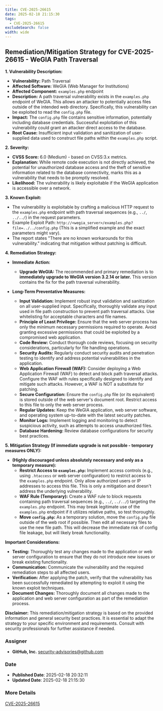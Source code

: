 ```yaml
---
title: CVE-2025-26615
date: 2025-02-18 21:15:30
tags:
  - CVE-2025-26615
excludeSearch: false
width: wide
---
```


## Remediation/Mitigation Strategy for CVE-2025-26615 - WeGIA Path Traversal

**1. Vulnerability Description:**

*   **Vulnerability:** Path Traversal
*   **Affected Software:** WeGIA (Web Manager for Institutions)
*   **Affected Component:** `examples.php` endpoint
*   **Description:** A path traversal vulnerability exists in the `examples.php` endpoint of WeGIA.  This allows an attacker to potentially access files outside of the intended web directory.  Specifically, this vulnerability can be exploited to read the `config.php` file.
*   **Impact:**  The `config.php` file contains sensitive information, potentially including database credentials.  Successful exploitation of this vulnerability could grant an attacker direct access to the database.
*   **Root Cause:** Insufficient input validation and sanitization of user-supplied data used to construct file paths within the `examples.php` script.

**2. Severity:**

*   **CVSS Score:** 6.0 (Medium) - based on CVSS:3.x metrics.
*   **Explanation:** While remote code execution is not directly achieved, the potential for unauthorized database access and the theft of sensitive information related to the database connectivity, marks this as a vulnerability that needs to be promptly resolved.
*   **Likelihood:** The vulnerability is likely exploitable if the WeGIA application is accessible over a network.

**3. Known Exploit:**

*   The vulnerability is exploitable by crafting a malicious HTTP request to the `examples.php` endpoint with path traversal sequences (e.g., `../`, `../../`) in the request parameters.
*   Example Exploit Path: `http://<wegia_server>/examples.php?file=../../config.php` (This is a simplified example and the exact parameters might vary).
*   The report states "There are no known workarounds for this vulnerability." indicating that mitigation without patching is difficult.

**4. Remediation Strategy:**

*   **Immediate Action:**
    *   **Upgrade WeGIA:**  The recommended and primary remediation is to **immediately upgrade to WeGIA version 3.2.14 or later.** This version contains the fix for the path traversal vulnerability.

*   **Long-Term Preventative Measures:**
    *   **Input Validation:**  Implement robust input validation and sanitization on all user-supplied input.  Specifically, thoroughly validate any input used in file path construction to prevent path traversal attacks. Use whitelisting for acceptable characters and file names.
    *   **Principle of Least Privilege:**  Ensure that the web server process has only the minimum necessary permissions required to operate.  Avoid granting excessive permissions that could be exploited by a compromised web application.
    *   **Code Review:**  Conduct thorough code reviews, focusing on security considerations, particularly for file handling operations.
    *   **Security Audits:**  Regularly conduct security audits and penetration testing to identify and address potential vulnerabilities in the application.
    *   **Web Application Firewall (WAF):** Consider deploying a Web Application Firewall (WAF) to detect and block path traversal attacks.  Configure the WAF with rules specifically designed to identify and mitigate such attacks. However, a WAF is NOT a substitute for patching.
    *   **Secure Configuration:**  Ensure the `config.php` file (or its equivalent) is stored outside of the web server's document root.  Restrict access to this file to only the web server process.
    *   **Regular Updates:**  Keep the WeGIA application, web server software, and operating system up-to-date with the latest security patches.
    *   **Monitor Logs:** Implement logging and monitoring to detect suspicious activity, such as attempts to access unauthorized files.
    *   **Database Hardening:** Review database configurations for security best practices.

**5. Mitigation Strategy (If immediate upgrade is not possible - temporary measures ONLY):**

*   **(Highly discouraged unless absolutely necessary and only as a temporary measure):**
    *   **Restrict Access to `examples.php`:**  Implement access controls (e.g., using `.htaccess` or web server configuration) to restrict access to the `examples.php` endpoint. Only allow authorized users or IP addresses to access this file. This is only a mitigation and doesn't address the underlying vulnerability.
    *   **WAF Rule (Temporary):** Create a WAF rule to block requests containing path traversal sequences (e.g., `../`, `../../`) targeting the `examples.php` endpoint. This may break legitimate use of the `examples.php` endpoint if it utilizes relative paths, so test thoroughly.
    *   **Move `config.php`:** As a temporary solution, move the `config.php` file outside of the web root if possible. Then edit all necessary files to use the new file path.  This will decrease the immediate risk of config file leakage, but will likely break functionality.

**Important Considerations:**

*   **Testing:** Thoroughly test any changes made to the application or web server configuration to ensure that they do not introduce new issues or break existing functionality.
*   **Communication:** Communicate the vulnerability and the required remediation steps to all affected users.
*   **Verification:** After applying the patch, verify that the vulnerability has been successfully remediated by attempting to exploit it using the known exploit techniques.
*   **Document Changes:** Thoroughly document all changes made to the application and web server configuration as part of the remediation process.

**Disclaimer:** This remediation/mitigation strategy is based on the provided information and general security best practices. It is essential to adapt the strategy to your specific environment and requirements. Consult with security professionals for further assistance if needed.

### Assigner
- **GitHub, Inc.** <security-advisories@github.com>

### Date
- **Published Date**: 2025-02-18 20:32:11
- **Updated Date**: 2025-02-18 21:15:30

### More Details
[CVE-2025-26615](https://www.cvedetails.com/cve/CVE-2025-26615)